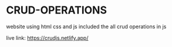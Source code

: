 # CRUD-OPERATIONS
website using html css and js 
included the all crud operations in js

live link: https://crudjs.netlify.app/
